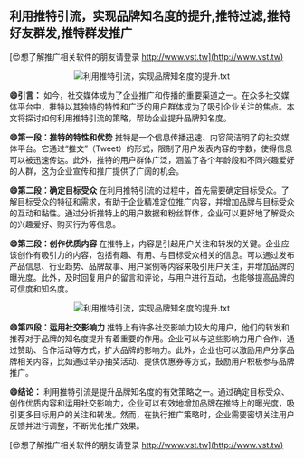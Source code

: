 ## **利用推特引流，实现品牌知名度的提升,推特过滤,推特好友群发,推特群发推广**

[😍想了解推广相关软件的朋友请登录 http://www.vst.tw](http://www.vst.tw)

 <center><img src="https://vst.tw/MP4/tuiguang/png/2.png" alt="利用推特引流，实现品牌知名度的提升.txt"></center>

**😄引言：**
如今，社交媒体成为了企业推广和传播的重要渠道之一。在众多社交媒体平台中，推特以其独特的特性和广泛的用户群体成为了吸引企业关注的焦点。本文将探讨如何利用推特引流的策略，帮助企业提升品牌知名度。

**😄第一段：推特的特性和优势**
推特是一个信息传播迅速、内容简洁明了的社交媒体平台。它通过“推文”（Tweet）的形式，限制了用户发表内容的字数，使得信息可以被迅速传达。此外，推特的用户群体广泛，涵盖了各个年龄段和不同兴趣爱好的人群，这为企业宣传和推广提供了广阔的机会。

**😄第二段：确定目标受众**
在利用推特引流的过程中，首先需要确定目标受众。了解目标受众的特征和需求，有助于企业精准定位推广内容，并增加品牌与目标受众的互动和黏性。通过分析推特上的用户数据和粉丝群体，企业可以更好地了解受众的兴趣爱好、购买行为等信息。

**😄第三段：创作优质内容**
在推特上，内容是引起用户关注和转发的关键。企业应该创作有吸引力的内容，包括有趣、有用、与目标受众相关的信息。可以通过发布产品信息、行业趋势、品牌故事、用户案例等内容来吸引用户关注，并增加品牌的曝光度。此外，及时回复用户的留言和评论，与用户进行互动，也能够提高品牌的可信度和知名度。

 <center><img src="https://vst.tw/MP4/tuiguang/png/5.png" alt="利用推特引流，实现品牌知名度的提升.txt"></center>

**😄第四段：运用社交影响力**
推特上有许多社交影响力较大的用户，他们的转发和推荐对于品牌的知名度提升有着重要的作用。企业可以与这些影响力用户合作，通过赞助、合作活动等方式，扩大品牌的影响力。此外，企业也可以激励用户分享品牌相关内容，比如通过举办抽奖活动、提供优惠券等方式，鼓励用户积极参与品牌推广。

**😄结论：**
利用推特引流是提升品牌知名度的有效策略之一。通过确定目标受众、创作优质内容和运用社交影响力，企业可以有效地增加品牌在推特上的曝光度，吸引更多目标用户的关注和转发。然而，在执行推广策略时，企业需要密切关注用户反馈并进行调整，不断优化推广效果。

[😍想了解推广相关软件的朋友请登录 http://www.vst.tw](http://www.vst.tw)



